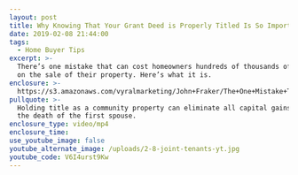 ```yaml
---
layout: post
title: Why Knowing That Your Grant Deed is Properly Titled Is So Important
date: 2019-02-08 21:44:00
tags:
  - Home Buyer Tips
excerpt: >-
  There’s one mistake that can cost homeowners hundreds of thousands of dollars
  on the sale of their property. Here’s what it is.
enclosure: >-
  https://s3.amazonaws.com/vyralmarketing/John+Fraker/The+One+Mistake+That+Could+Cost+You+a+Fortune.mp4
pullquote: >-
  Holding title as a community property can eliminate all capital gains taxes at
  the death of the first spouse.
enclosure_type: video/mp4
enclosure_time:
use_youtube_image: false
youtube_alternate_image: /uploads/2-8-joint-tenants-yt.jpg
youtube_code: V6I4urst9Kw
---
```

